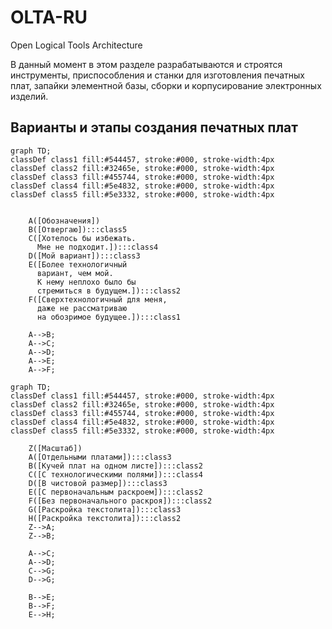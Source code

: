 # OLTA-RU
Open Logical Tools Architecture  

В данный момент в этом разделе разрабатываются и строятся инструменты, приспособления и станки для изготовления печатных плат, запайки элементной базы, сборки и корпусирование электронных изделий.  

## Варианты и этапы создания печатных плат
```mermaid
graph TD;
classDef class1 fill:#544457, stroke:#000, stroke-width:4px
classDef class2 fill:#32465e, stroke:#000, stroke-width:4px
classDef class3 fill:#455744, stroke:#000, stroke-width:4px
classDef class4 fill:#5e4832, stroke:#000, stroke-width:4px
classDef class5 fill:#5e3332, stroke:#000, stroke-width:4px

   
    A([Обозначения])
    B([Отвергаю]):::class5
    C([Хотелось бы избежать.
      Мне не подходит.]):::class4
    D([Мой вариант]):::class3
    E([Более технологичный
      вариант, чем мой.  
      К нему неплохо было бы
      стремиться в будущем.]):::class2
    F([Сверхтехнологичный для меня,
      даже не рассматриваю
      на обозримое будущее.]):::class1

    A-->B;
    A-->C;
    A-->D;
    A-->E;
    A-->F;

```

```mermaid
graph TD;
classDef class1 fill:#544457, stroke:#000, stroke-width:4px
classDef class2 fill:#32465e, stroke:#000, stroke-width:4px
classDef class3 fill:#455744, stroke:#000, stroke-width:4px
classDef class4 fill:#5e4832, stroke:#000, stroke-width:4px
classDef class5 fill:#5e3332, stroke:#000, stroke-width:4px

    Z([Масштаб])
    A([Отдельными платами]):::class3
    B([Кучей плат на одном листе]):::class2
    C([С технологическими полями]):::class4
    D([В чистовой размер]):::class3
    E([С первоначальным раскроем]):::class2
    F([Без первоначального раскроя]):::class2
    G([Раскройка текстолита]):::class3
    H([Раскройка текстолита]):::class2
    Z-->A;
    Z-->B;

    A-->C;
    A-->D;
    C-->G;
    D-->G;

    B-->E;
    B-->F;
    E-->H;
```
